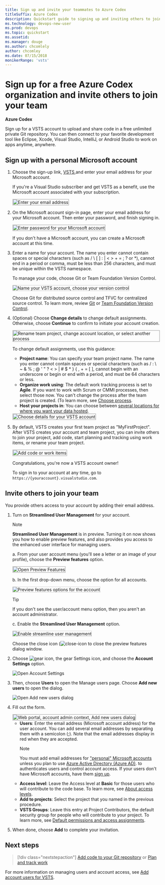 ```yaml
---
title: Sign up and invite your teammates to Azure Codex
titleSuffix: Azure Codex   
description: Quickstart guide to signing up and inviting others to join a team project in Visual Studio Team Services 
ms.technology: devops-new-user 
ms.prod: devops
ms.topic: quickstart
ms.assetid: 
ms.manager: douge
ms.author: chcomlely
author: chcomley
ms.date: 07/15/2018
monikerRange: 'vsts'
---
```


# Sign up for a free Azure Codex organization and invite others to join your team

**Azure Codex**

Sign up for a VSTS
account to upload and share code in a free unlimited private
Git repository. You can then connect to your favorite development tool like Eclipse, Xcode,
Visual Studio, IntelliJ, or Android Studio to work on apps anytime, anywhere.

<a name="MicrosoftAccount"></a>

## Sign up with a personal Microsoft account

1. Choose the sign-up link, [VSTS](https://go.microsoft.com/fwlink/?LinkId=307137&clcid=0x409),and enter your email address for your Microsoft account.

    If you're a Visual Studio subscriber and get VSTS as a benefit, use the Microsoft account associated with your subscription.

	<img src="../accounts/_img/_shared/sign-in.png" alt="Enter your email address" style="border: 2px solid #C3C3C3;" />

2. On the Microsoft account sign-in page, enter your email address for your Microsoft account. Then enter your password, and finish signing in.

	<img src="../accounts/_img/_shared/sign-in-msa2.png" alt="Enter password for your Microsoft account" style="border: 2px solid #C3C3C3;" />

	If you don't have a Microsoft account,
	you can create a Microsoft account at this time.

3.	Enter a name for your account. The name you enter cannot contain spaces or special characters (such as / \ [ ] : | < > + = ; ? or &#42;), cannot end in a period or comma, must be less than 256 characters, and must be unique within the VSTS namespace.

    To manage your code, choose Git or Team Foundation Version Control.

	<img src="../accounts/_img/sign-up-visual-studio-team-services/create-team-services-account.png" alt="Name your VSTS account, choose your version control" style="border: 1px solid #C3C3C3;" />

	Choose Git for distributed source control and TFVC for centralized source control. To learn more, review [Git](../git/overview.md) 
	or [Team Foundation Version Control](../tfvc/overview.md).

4.	(Optional) Choose **Change details** to change default assignments. Otherwise, choose **Continue** to confirm to initiate your account creation.

	<img src="../accounts/_img/sign-up-visual-studio-team-services/check-account-location-standard.png" alt="Rename team project, change account location, or select another process" style="border: 2px solid #C3C3C3;" />

    To change default assignments, use this guidance:

    - **Project name**: You can specify your team project name. The name you enter cannot contain spaces or special characters (such as / : \ ~ & % ; @ ' " ? < > | # $ &#42; } { , + = [ ], cannot begin with an underscore or begin or end with a period, and must be 64 characters or less.
    - **Organize work using**: The default work tracking process is set to **Agile**. If you want to work with Scrum or CMMI processes, then select those now.  You can't change the process after the team project is created. (To learn more, see [Choose process](../work/work-items/guidance/choose-process.md). 
    - **Host your projects in**: You can choose between [several locations for where you want your data hosted](https://www.microsoft.com/en-us/trustcenter/privacy/vsts-location).

	<img src="_img/sign-up/change-details.png" alt="Choose details for your VSTS account" style="border: 2px solid #C3C3C3;" />

5.	By default, VSTS creates your first team project as "MyFirstProject". After VSTS creates your account and team project, 
you can invite others to join your project, add code, start planning and tracking using work items, or rename your team project. 

	<img src="../accounts/_img/_shared/team-project-created.png" alt="Add code or work items" style="border: 2px solid #C3C3C3;" />

	Congratulations, you're now a VSTS account owner!

	To sign in to your account at any time, go to ```https://{youraccount}.visualstudio.com```.

<a id="invite-others" />

## Invite others to join your team

You provide others access to your account by adding their email address.

1. Turn on **Streamlined User Management** for your account.

   > [!NOTE] 
   > **Streamlined User Management** is in preview. Turning it on now shows you how to enable preview features, and also provides you access to the enhanced user interface for managing users.

   a. From your user account menu (you'll see a letter or an image of your profile), choose the **Preview features** option.
   <!--- <img src="_img/invite-users-open-preview-features.png" alt="Choose your user account menu, choose Preview Features" style="border: 2px solid #C3C3C3;" /> -->
	<img src="../_shared/_img/preview-features-open.png" alt="Open Preview Features" style="border: 2px solid #C3C3C3;" /> 

   b. In the first drop-down menu, choose the option for all accounts.

   <img src="../collaborate/_img/preview-features-admin-s117.png" alt="Preview features options for the account" style="border: 1px solid #CCCCCC;" /> 

   >[!TIP]
   >If you don't see the user/account menu option, then you aren't an account administrator.

   c. Enable the **Streamlined User Management** option.

	<img src="_img/sign-up-invite-users-streamline-user-mngment.png" alt="Enable streamline user management" style="border: 1px solid #CCCCCC;" /> 

	Choose the close icon (![close-icon](../_img/icons/close-icon.png) to close the preview features dialog window.

2. Choose ![gear icon](../_img/icons/gear-icon.png), the gear Settings icon, and choose the **Account Settings** option.

   ![Open Account Settings](_img/sign-up/open-account-settings.png)

3. Then, choose **Users** to open the Manage users page. Choose **Add new users** to open the dialog.

   ![Open Add new users dialog](_img/sign-up/add-new-users.png)

4. Fill out the form.

	<img src="_img/invite-users-add-user-dialog.png" alt="Web portal, account admin context, Add new users dialog" style="border: 2px solid #C3C3C3;" />

   - **Users**: Enter the email address (Microsoft account address) for the user account. You can add several email addresses by separating them with a semicolon (;). Note that the email addresses display in red when they are accepted.
     > [!NOTE]
     > You must add email addresses for
     > ["personal" Microsoft accounts](https://www.microsoft.com/account)
     > unless you plan to use [Azure Active Directory (Azure AD)](https://azure.microsoft.com/documentation/articles/active-directory-whatis/).
		> to authenticates users and control account access.
		> If your users don't have Microsoft accounts,
		> have them [sign up](https://signup.live.com/).
	- **Access level**: Leave the Access level at **Basic** for those users who will contribute to the code base. To learn more, see [About access levels](../security/access-levels.md).
	- **Add to projects**: Select the project that you named in the previous procedure.
	- **VSTS Groups**: Leave this entry at Project Contributors, the default security group for people who will contribute to your project. To learn more, see [Default permissions and access assignments](../security/permissions-access.md).

5. When done, choose **Add** to complete your invitation.

## Next steps

> [!div class="nextstepaction"]
> [Add code to your Git repository](code-with-git.md)
> or
> [Plan and track work](plan-track-work.md)

For more information on managing users and account access, see [Add account users for VSTS](../accounts/add-account-users-from-user-hub.md).
